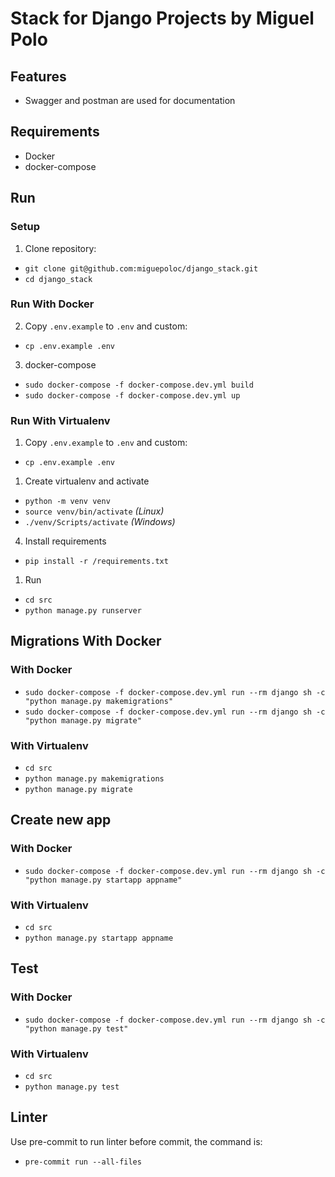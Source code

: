 # Stack for Django Projects by Miguel Polo

## Features

- Swagger and postman are used for documentation

## Requirements

- Docker
- docker-compose

## Run

### Setup

1. Clone repository:

- `git clone git@github.com:miguepoloc/django_stack.git`
- `cd django_stack`

### Run With Docker

2. Copy `.env.example` to `.env` and custom:

- `cp .env.example .env`

3. docker-compose

- `sudo docker-compose -f docker-compose.dev.yml build`
- `sudo docker-compose -f docker-compose.dev.yml up`

### Run With Virtualenv

1. Copy `.env.example` to `.env` and custom:

- `cp .env.example .env`

1. Create virtualenv and activate

- `python -m venv venv`
- `source venv/bin/activate` _(Linux)_
- `./venv/Scripts/activate` _(Windows)_

4. Install requirements

- `pip install -r /requirements.txt`

1. Run

- `cd src`
- `python manage.py runserver`

## Migrations With Docker

### With Docker

- `sudo docker-compose -f docker-compose.dev.yml run --rm django sh -c "python manage.py makemigrations"`
- `sudo docker-compose -f docker-compose.dev.yml run --rm django sh -c "python manage.py migrate"`

### With Virtualenv

- `cd src`
- `python manage.py makemigrations`
- `python manage.py migrate`

## Create new app

### With Docker

- `sudo docker-compose -f docker-compose.dev.yml run --rm django sh -c "python manage.py startapp appname"`

### With Virtualenv

- `cd src`
- `python manage.py startapp appname`

## Test

### With Docker

- `sudo docker-compose -f docker-compose.dev.yml run --rm django sh -c "python manage.py test"`

### With Virtualenv

- `cd src`
- `python manage.py test`

## Linter

Use pre-commit to run linter before commit, the command is:

- `pre-commit run --all-files`

